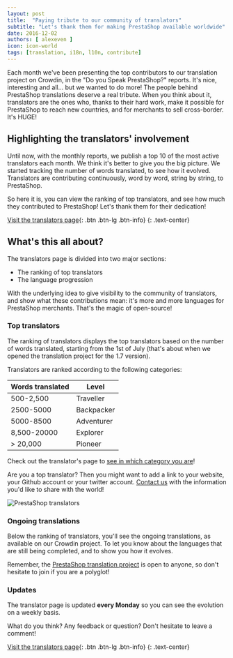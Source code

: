 ```yaml
---
layout: post
title:  "Paying tribute to our community of translators"
subtitle: "Let's thank them for making PrestaShop available worldwide"
date: 2016-12-02
authors: [ alexeven ]
icon: icon-world
tags: [translation, i18n, l10n, contribute]
---
```


Each month we've been presenting the top contributors to our translation project on Crowdin, in the "Do you Speak PrestaShop?" reports. It's nice, interesting and all... but we wanted to do more!
The people behind PrestaShop translations deserve a real tribute. When you think about it, translators are the ones who, thanks to their hard work, make it possible for PrestaShop to reach new countries, and for merchants to sell cross-border. It's HUGE!

## Highlighting the translators' involvement

Until now, with the monthly reports, we publish a top 10 of the most active translators each month. We think it's better to give you the big picture.
We started tracking the number of words translated, to see how it evolved. Translators are contributing continuously, word by word, string by string, to PrestaShop.

So here it is, you can view the ranking of top translators, and see how much they contributed to PrestaShop! Let's thank them for their dedication!


[Visit the translators page](http://translators.prestashop.com/){: .btn .btn-lg .btn-info}
{: .text-center}


## What's this all about?

The translators page is divided into two major sections:

* The ranking of top translators
* The language progression

With the underlying idea to give visibility to the community of translators, and show what these contributions mean: it's more and more languages for PrestaShop merchants. That's the magic of open-source!

### Top translators

The ranking of translators displays the top translators based on the number of words translated, starting from the 1st of July (that's about when we opened the translation project for the 1.7 version).

Translators are ranked according to the following categories:

| Words translated | Level |
| ---------- | -------- |
| 500-2,500 | Traveller |
| 2500-5000 | Backpacker |
| 5000-8500 | Adventurer |
| 8,500-20000 | Explorer |
| > 20,000 | Pioneer |

Check out the translator's page to [see in which category you are](http://translators.prestashop.com/)!

Are you a top translator? Then you might want to add a link to your website, your Github account or your twitter account. <a href="mailto:translation@prestashop.com?Subject=Add my details to the translators page" target="_top">
Contact us</a> with the information you'd like to share with the world!

![PrestaShop translators](/assets/images/2016/12/PrestaShop_translator.jpg)

### Ongoing translations

Below the ranking of translators, you'll see the ongoing translations, as available on our Crowdin project. To let you know about the languages that are still being completed, and to show you how it evolves.

Remember, the [PrestaShop translation project](https://crowdin.com/project/prestashop-official) is open to anyone, so don't hesitate to join if you are a polyglot!

### Updates

The translator page is updated **every Monday** so you can see the evolution on a weekly basis.

What do you think? Any feedback or question? Don't hesitate to leave a comment!

[Visit the translators page](http://translators.prestashop.com/){: .btn .btn-lg .btn-info}
{: .text-center}
